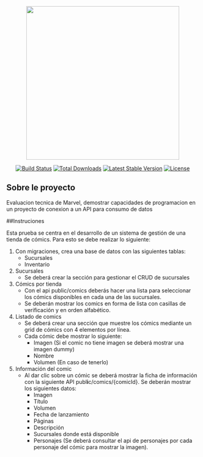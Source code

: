 <p align="center"><a href="https://laravel.com" target="_blank"><img src="https://raw.githubusercontent.com/laravel/art/master/logo-lockup/5%20SVG/2%20CMYK/1%20Full%20Color/laravel-logolockup-cmyk-red.svg" width="400"></a></p>

<p align="center">
<a href="https://travis-ci.org/laravel/framework"><img src="https://travis-ci.org/laravel/framework.svg" alt="Build Status"></a>
<a href="https://packagist.org/p****ackages/laravel/framework"><img src="https://img.shields.io/packagist/dt/laravel/framework" alt="Total Downloads"></a>
<a href="https://packagist.org/packages/laravel/framework"><img src="https://img.shields.io/packagist/v/laravel/framework" alt="Latest Stable Version"></a>
<a href="https://packagist.org/packages/laravel/framework"><img src="https://img.shields.io/packagist/l/laravel/framework" alt="License"></a>
</p>

## Sobre le proyecto

Evaluacion tecnica de Marvel, demostrar capacidades de programacion en un proyecto de conexion a un API para consumo de datos

##Instruciones

Esta prueba se centra en el desarrollo de un sistema de gestión de una tienda de cómics.
Para esto se debe realizar lo siguiente:
1. Con migraciones, crea una base de datos con las siguientes tablas:
   - Sucursales
   - Inventario
2. Sucursales
   - Se deberá crear la sección para gestionar el CRUD de sucursales
3. Cómics por tienda
   - Con el api public/comics deberás hacer una lista para seleccionar los cómics
   disponibles en cada una de las sucursales.
   - Se deberán mostrar los comics en forma de lista con casillas de verificación y en
   orden alfabético.
4. Listado de comics
   - Se deberá crear una sección que muestre los cómics mediante un grid de cómics
   con 4 elementos por línea.
   - Cada cómic debe mostrar lo siguiente:
     - Imagen (Si el comic no tiene imagen se deberá mostrar una imagen dummy)
     - Nombre
     - Volumen (En caso de tenerlo)
5. Información del comic
   - Al dar clic sobre un cómic se deberá mostrar la ficha de información con la siguiente
   API publ**i**c/comics/{comicId}. Se deberán mostrar los siguientes datos:
     - Imagen
     - Título
     - Volumen
     - Fecha de lanzamiento
     - Páginas
     - Descripción
     - Sucursales donde está disponible
     - Personajes (Se deberá consultar el api de personajes por cada personaje del
     cómic para mostrar la imagen).
